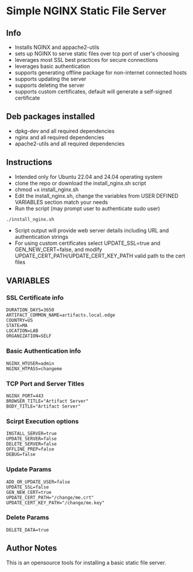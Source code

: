 # Simple NGINX Static File Server

## Info
- Installs NGINX and appache2-utils
- sets up NGINX to serve static files over tcp port of user's choosing
- leverages most SSL best practices for secure connections
- leverages basic authentication
- supports generating offline package for non-internet connected hosts
- supports updating the server
- supports deleting the server
- supports custom certificates, default will generate a self-signed certificate

## Deb packages installed
- dpkg-dev and all required dependencies
- nginx and all required dependencies
- apache2-utils and all required dependencies

## Instructions
- Intended only for Ubuntu 22.04 and 24.04 operating system
- clone the repo or download the install_nginx.sh script
- chmod +x install_nginx.sh
- Edit the install_nginx.sh, change the variables from USER DEFINED VARIABLES section match your needs
- Run the script (may prompt user to authenticate sudo user) 
```
./install_nginx.sh
```
- Script output will provide web server details including URL and authentication strings
- For using custom certificates select UPDATE_SSL=true and GEN_NEW_CERT=false, and modify UPDATE_CERT_PATH/UPDATE_CERT_KEY_PATH valid path to the cert files

## VARIABLES

### SSL Certificate info
```
DURATION_DAYS=3650
ARTIFACT_COMMON_NAME=artifacts.local.edge
COUNTRY=US
STATE=MA
LOCATION=LAB
ORGANIZATION=SELF
```

### Basic Authentication info
```
NGINX_HTUSER=admin
NGINX_HTPASS=changeme
```

### TCP Port and Server Titles
```
NGINX_PORT=443
BROWSER_TITLE="Artifact Server"
BODY_TITLE="Artifact Server"
```

### Scirpt Execution options
```
INSTALL_SERVER=true
UPDATE_SERVER=false
DELETE_SERVER=false
OFFLINE_PREP=false
DEBUG=false
```

### Update Params
```
ADD_OR_UPDATE_USER=false
UPDATE_SSL=false
GEN_NEW_CERT=true
UPDATE_CERT_PATH="/change/me.crt"
UPDATE_CERT_KEY_PATH="/change/me.key"
```

### Delete Params
```
DELETE_DATA=true
```
## Author Notes

This is an opensource tools for installing a basic static file server.
